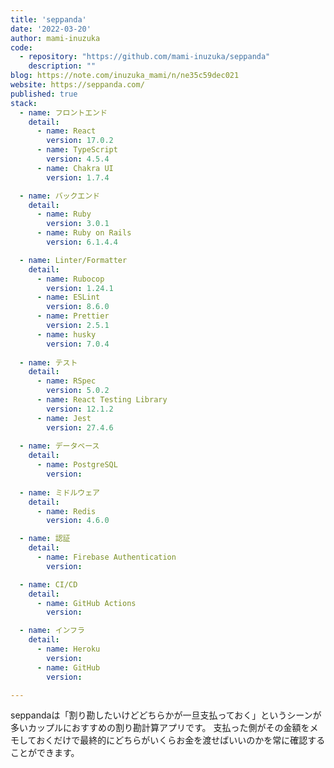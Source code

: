 ```yaml
---
title: 'seppanda'
date: '2022-03-20'
author: mami-inuzuka
code: 
  - repository: "https://github.com/mami-inuzuka/seppanda"
    description: ""
blog: https://note.com/inuzuka_mami/n/ne35c59dec021
website: https://seppanda.com/
published: true
stack:
  - name: フロントエンド
    detail: 
      - name: React
        version: 17.0.2
      - name: TypeScript
        version: 4.5.4
      - name: Chakra UI
        version: 1.7.4

  - name: バックエンド
    detail:
      - name: Ruby
        version: 3.0.1
      - name: Ruby on Rails
        version: 6.1.4.4

  - name: Linter/Formatter
    detail:
      - name: Rubocop
        version: 1.24.1
      - name: ESLint
        version: 8.6.0
      - name: Prettier
        version: 2.5.1
      - name: husky
        version: 7.0.4
 
  - name: テスト
    detail:
      - name: RSpec
        version: 5.0.2
      - name: React Testing Library
        version: 12.1.2
      - name: Jest
        version: 27.4.6
 
  - name: データベース
    detail:
      - name: PostgreSQL
        version: 
 
  - name: ミドルウェア
    detail:
      - name: Redis
        version: 4.6.0

  - name: 認証
    detail:
      - name: Firebase Authentication
        version: 

  - name: CI/CD
    detail:
      - name: GitHub Actions
        version:

  - name: インフラ
    detail:
      - name: Heroku
        version: 
      - name: GitHub
        version: 

---
```


seppandaは「割り勘したいけどどちらかが一旦支払っておく」というシーンが多いカップルにおすすめの割り勘計算アプリです。
支払った側がその金額をメモしておくだけで最終的にどちらがいくらお金を渡せばいいのかを常に確認することができます。
